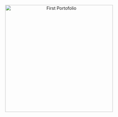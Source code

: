 <p align="center">
   <img src="images/S__37666824-removebg-preview.png" style="width: 350px; margin-bottom: -25px" alt="First Portofolio">
</p>
